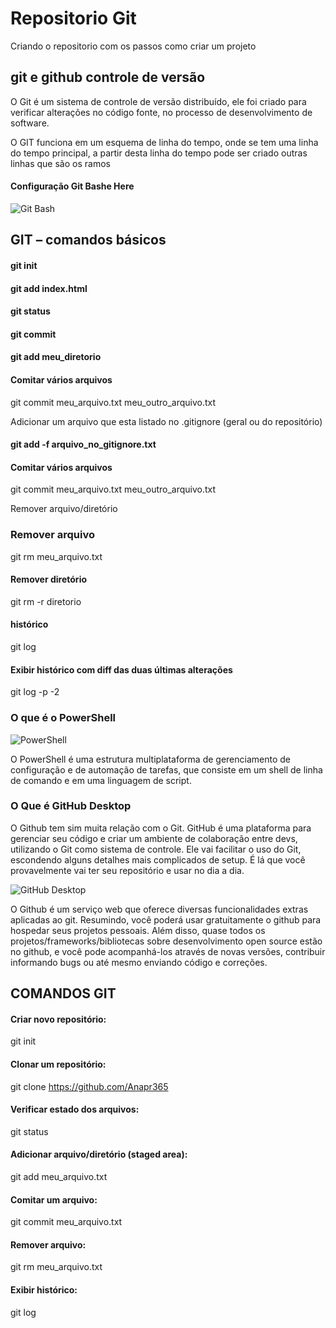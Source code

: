 # Repositorio Git

 Criando o repositorio com os passos como criar um projeto

 ## git e github controle de versão

O Git é um sistema de controle de versão distribuído, ele foi criado para verificar alterações no código fonte, no processo de desenvolvimento de software.

O GIT funciona em um esquema de linha do tempo, onde se tem uma linha do tempo principal, a partir desta linha do tempo pode ser criado outras linhas que são os ramos

#### Configuração Git Bashe Here


![Git Bash](https://github.com/Anapr365/primeiro-repositorio-Git/blob/main/imagens/Capturar1.png)

## GIT – comandos básicos

#### git init

#### git add index.html

#### git status

#### git commit

#### git add meu_diretorio

#### Comitar vários arquivos
git commit meu_arquivo.txt meu_outro_arquivo.txt

Adicionar um arquivo que esta listado no .gitignore (geral ou do repositório)
#### git add -f arquivo_no_gitignore.txt

#### Comitar vários arquivos
git commit meu_arquivo.txt meu_outro_arquivo.txt

Remover arquivo/diretório

### Remover arquivo
git rm meu_arquivo.txt

#### Remover diretório
git rm -r diretorio

####  histórico
git log

#### Exibir histórico com diff das duas últimas alterações
git log -p -2


### O que é o PowerShell
![PowerShell](https://github.com/Anapr365/primeiro-repositorio-Git/blob/main/imagens/powershell.PNG)

O PowerShell é uma estrutura multiplataforma de gerenciamento de configuração e de automação de tarefas, que consiste em um shell de linha de comando e em uma linguagem de script.

### O Que é GitHub Desktop
O Github tem sim muita relação com o Git. GitHub é uma plataforma para gerenciar seu código e criar um ambiente de colaboração entre devs, utilizando o Git como sistema de controle. Ele vai facilitar o uso do Git, escondendo alguns detalhes mais complicados de setup. É lá que você provavelmente vai ter seu repositório e usar no dia a dia.

![GitHub Desktop](https://github.com/Anapr365/primeiro-repositorio-Git/blob/main/imagens/Capturar.PNG)


O Github é um serviço web que oferece diversas funcionalidades extras aplicadas ao git. Resumindo, você poderá usar gratuitamente o github para hospedar seus projetos pessoais. Além disso, quase todos os projetos/frameworks/bibliotecas sobre desenvolvimento open source estão no github, e você pode acompanhá-los através de novas versões, contribuir informando bugs ou até mesmo enviando código e correções.


## COMANDOS GIT

#### Criar novo repositório:
git init
#### Clonar um repositório:
git clone https://github.com/Anapr365
#### Verificar estado dos arquivos:
git status
#### Adicionar arquivo/diretório (staged area):
git add meu_arquivo.txt
#### Comitar um arquivo:
git commit meu_arquivo.txt
#### Remover arquivo:
git rm meu_arquivo.txt
#### Exibir histórico:
git log
